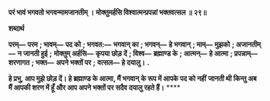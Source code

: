 **परं भावं भगवतो भगवन्मामजानतीम् ।** **मोक्तुमर्हसि विश्वात्मन्प्रपन्नां भक्तवत्सल ॥ २९॥** 

**शब्दार्थ** 

**परम्—** **परम** **; भावम्—** **पद को** **; भगवत:—** **भगवान् का** **; भगवन्—** **हे भगवान्** **; माम्—** **मुझको** **; अजानतीम्—** **न जानती हुई** **;** **मोक्तुम् अर्हसि—** **कृपया छोड़ दें** **; विश्व—** **ब्रह्माण्ड के** **; आत्मन्—** **हे आत्मा** **; प्रपन्नाम्—** **शरणागत** **; भक्त—** **अपने भक्तों पर** **;** **वत्सल—** **हे दयालु।** **.** 

**हे प्रभु, आप मुझे छोड़ दें। हे ब्रह्माण्ड के आत्मा, मैं भगवान् के रूप में आपके पद को नहीं** **जानती थी किन्तु अब मैं आपकी शरण में हूँ और आप अपने भक्तों पर सदैव दयालु रहते हैं।** **** 